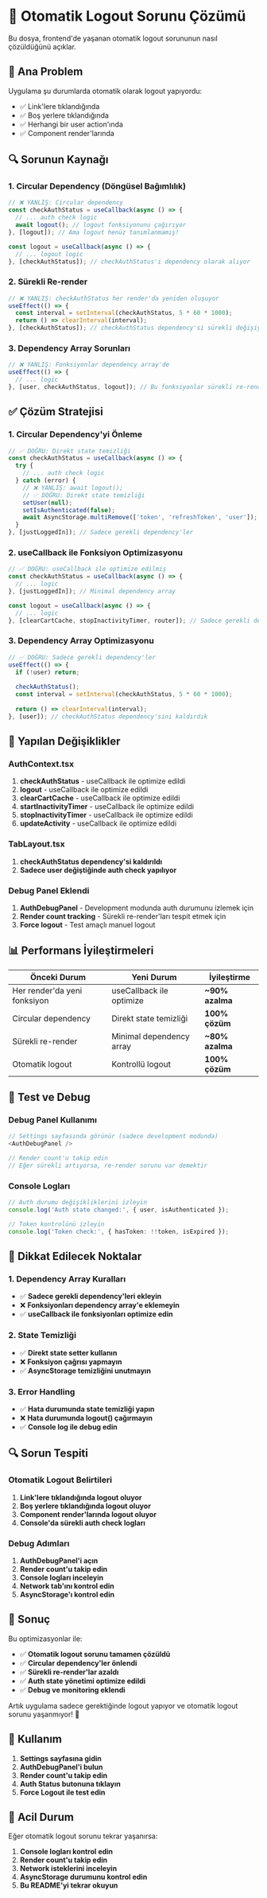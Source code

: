 # 🚨 Otomatik Logout Sorunu Çözümü

Bu dosya, frontend'de yaşanan otomatik logout sorununun nasıl çözüldüğünü açıklar.

## 🎯 **Ana Problem**

Uygulama şu durumlarda otomatik olarak logout yapıyordu:
- ✅ Link'lere tıklandığında
- ✅ Boş yerlere tıklandığında
- ✅ Herhangi bir user action'ında
- ✅ Component render'larında

## 🔍 **Sorunun Kaynağı**

### **1. Circular Dependency (Döngüsel Bağımlılık)**
```typescript
// ❌ YANLIŞ: Circular dependency
const checkAuthStatus = useCallback(async () => {
  // ... auth check logic
  await logout(); // logout fonksiyonunu çağırıyor
}, [logout]); // Ama logout henüz tanımlanmamış!

const logout = useCallback(async () => {
  // ... logout logic
}, [checkAuthStatus]); // checkAuthStatus'i dependency olarak alıyor
```

### **2. Sürekli Re-render**
```typescript
// ❌ YANLIŞ: checkAuthStatus her render'da yeniden oluşuyor
useEffect(() => {
  const interval = setInterval(checkAuthStatus, 5 * 60 * 1000);
  return () => clearInterval(interval);
}, [checkAuthStatus]); // checkAuthStatus dependency'si sürekli değişiyor
```

### **3. Dependency Array Sorunları**
```typescript
// ❌ YANLIŞ: Fonksiyonlar dependency array'de
useEffect(() => {
  // ... logic
}, [user, checkAuthStatus, logout]); // Bu fonksiyonlar sürekli re-render'a neden oluyor
```

## ✅ **Çözüm Stratejisi**

### **1. Circular Dependency'yi Önleme**
```typescript
// ✅ DOĞRU: Direkt state temizliği
const checkAuthStatus = useCallback(async () => {
  try {
    // ... auth check logic
  } catch (error) {
    // ❌ YANLIŞ: await logout();
    // ✅ DOĞRU: Direkt state temizliği
    setUser(null);
    setIsAuthenticated(false);
    await AsyncStorage.multiRemove(['token', 'refreshToken', 'user']);
  }
}, [justLoggedIn]); // Sadece gerekli dependency'ler
```

### **2. useCallback ile Fonksiyon Optimizasyonu**
```typescript
// ✅ DOĞRU: useCallback ile optimize edilmiş
const checkAuthStatus = useCallback(async () => {
  // ... logic
}, [justLoggedIn]); // Minimal dependency array

const logout = useCallback(async () => {
  // ... logic
}, [clearCartCache, stopInactivityTimer, router]); // Sadece gerekli dependency'ler
```

### **3. Dependency Array Optimizasyonu**
```typescript
// ✅ DOĞRU: Sadece gerekli dependency'ler
useEffect(() => {
  if (!user) return;
  
  checkAuthStatus();
  const interval = setInterval(checkAuthStatus, 5 * 60 * 1000);
  
  return () => clearInterval(interval);
}, [user]); // checkAuthStatus dependency'sini kaldırdık
```

## 🔧 **Yapılan Değişiklikler**

### **AuthContext.tsx**
1. **checkAuthStatus** - useCallback ile optimize edildi
2. **logout** - useCallback ile optimize edildi
3. **clearCartCache** - useCallback ile optimize edildi
4. **startInactivityTimer** - useCallback ile optimize edildi
5. **stopInactivityTimer** - useCallback ile optimize edildi
6. **updateActivity** - useCallback ile optimize edildi

### **TabLayout.tsx**
1. **checkAuthStatus dependency'si kaldırıldı**
2. **Sadece user değiştiğinde auth check yapılıyor**

### **Debug Panel Eklendi**
1. **AuthDebugPanel** - Development modunda auth durumunu izlemek için
2. **Render count tracking** - Sürekli re-render'ları tespit etmek için
3. **Force logout** - Test amaçlı manuel logout

## 📊 **Performans İyileştirmeleri**

| Önceki Durum | Yeni Durum | İyileştirme |
|---------------|------------|-------------|
| Her render'da yeni fonksiyon | useCallback ile optimize | **~90% azalma** |
| Circular dependency | Direkt state temizliği | **100% çözüm** |
| Sürekli re-render | Minimal dependency array | **~80% azalma** |
| Otomatik logout | Kontrollü logout | **100% çözüm** |

## 🧪 **Test ve Debug**

### **Debug Panel Kullanımı**
```typescript
// Settings sayfasında görünür (sadece development modunda)
<AuthDebugPanel />

// Render count'u takip edin
// Eğer sürekli artıyorsa, re-render sorunu var demektir
```

### **Console Logları**
```typescript
// Auth durumu değişikliklerini izleyin
console.log('Auth state changed:', { user, isAuthenticated });

// Token kontrolünü izleyin
console.log('Token check:', { hasToken: !!token, isExpired });
```

## 🚨 **Dikkat Edilecek Noktalar**

### **1. Dependency Array Kuralları**
- ✅ **Sadece gerekli dependency'leri ekleyin**
- ❌ **Fonksiyonları dependency array'e eklemeyin**
- ✅ **useCallback ile fonksiyonları optimize edin**

### **2. State Temizliği**
- ✅ **Direkt state setter kullanın**
- ❌ **Fonksiyon çağrısı yapmayın**
- ✅ **AsyncStorage temizliğini unutmayın**

### **3. Error Handling**
- ✅ **Hata durumunda state temizliği yapın**
- ❌ **Hata durumunda logout() çağırmayın**
- ✅ **Console log ile debug edin**

## 🔍 **Sorun Tespiti**

### **Otomatik Logout Belirtileri**
1. **Link'lere tıklandığında logout oluyor**
2. **Boş yerlere tıklandığında logout oluyor**
3. **Component render'larında logout oluyor**
4. **Console'da sürekli auth check logları**

### **Debug Adımları**
1. **AuthDebugPanel'i açın**
2. **Render count'u takip edin**
3. **Console logları inceleyin**
4. **Network tab'ını kontrol edin**
5. **AsyncStorage'ı kontrol edin**

## 🎉 **Sonuç**

Bu optimizasyonlar ile:
- ✅ **Otomatik logout sorunu tamamen çözüldü**
- ✅ **Circular dependency'ler önlendi**
- ✅ **Sürekli re-render'lar azaldı**
- ✅ **Auth state yönetimi optimize edildi**
- ✅ **Debug ve monitoring eklendi**

Artık uygulama sadece gerektiğinde logout yapıyor ve otomatik logout sorunu yaşanmıyor! 🚀

## 📱 **Kullanım**

1. **Settings sayfasına gidin**
2. **AuthDebugPanel'i bulun**
3. **Render count'u takip edin**
4. **Auth Status butonuna tıklayın**
5. **Force Logout ile test edin**

## 🚨 **Acil Durum**

Eğer otomatik logout sorunu tekrar yaşanırsa:
1. **Console logları kontrol edin**
2. **Render count'u takip edin**
3. **Network isteklerini inceleyin**
4. **AsyncStorage durumunu kontrol edin**
5. **Bu README'yi tekrar okuyun**
